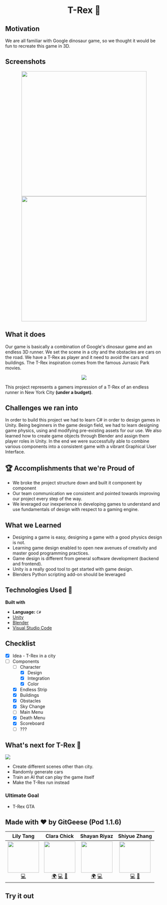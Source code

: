 
# <div align="center">T-Rex 🦖 </div>

## Motivation
We are all familiar with Google dinosaur game, so we thought it would be fun to recreate this game in 3D. 

## Screenshots

<p align="center">
  <img src = "https://github.com/MLH-Fellowship/T-Rex-/blob/main/screenshots/Screen%20Shot%202020-10-27%20at%2011.06.11%20PM.png?raw=true" width="400">
  <img src = "https://github.com/MLH-Fellowship/T-Rex-/blob/main/screenshots/Screen%20Shot%202020-10-27%20at%2010.59.06%20PM.png?raw=true" width="400">
</p>

## What it does
Our game is basically a combination of Google's dinosaur game and an endless 3D runner. We set the scene in a city and the obstacles are cars on the road. We have a T-Rex as player and it need to avoid the cars and buildings. The T-Rex inspiration comes from the famous Jurrasic Park movies.

<p align="center"</p>
<img src="https://external-content.duckduckgo.com/iu/?u=https%3A%2F%2Fi.pinimg.com%2Foriginals%2Fb3%2F4a%2F5f%2Fb34a5fd6d7d446ad173ba4f57041ab42.gif&f=1&nofb=1" align = "center">
</p>

This project represents a gamers impression of a T-Rex of an endless runner in New York City **(under a budget)**. 

## Challenges we ran into
In order to build this project we had to learn C# in order to design games in Unity. Being beginners in the game design field, we had to learn designing game physics, using and modifying pre-existing assets for our use. We also learned how to create game objects through Blender and assign them player roles in Unity. In the end we were successfully able to combine various components into a consistent game with a vibrant Graphical User Interface.

## :trophy: Accomplishments that we're Proud of
- We broke the project structure down and built it component by component
- Our team communication we consistent and pointed towards improving our project every step of the way.
- We leveraged our inexperience in developing games to understand and use fundamentals of design with respect to a gaming engine.

## What we Learned
- Designing a game is easy, designing a game with a good physics design is not. 
- Learning game design enabled to open new avenues of creativity and master good programming practices.
- Game design is different from general software development (backend and frontend).
- Unity is a really good tool to get started with game design.
- Blenders Python scripting add-on should be leveraged

## Technologies Used :rocket:
<b>Built with</b>
- **Language:** `C#` 
- [Unity](https://unity.com/)
- [Blender](https://www.blender.org/)
- [Visual Studio Code](https://code.visualstudio.com/)

## Checklist
- [x] Idea - T-Rex in a city
- [ ] Components
  - [ ] Character
    - [x] Design
    - [x] Integration
    - [x] Color
  - [x] Endless Strip
  - [x] Buildings 
  - [x] Obstacles
  - [x] Sky Change
  - [ ] Main Menu
  - [x] Death Menu
  - [x] Scoreboard
  - [ ] ???
  
## What's next for T-Rex :crystal_ball:
<img src="https://media3.giphy.com/media/QmH4MuISBE1dyPmTAy/200w.webp?cid=ecf05e47vdquubyzegf00wgqmnlkxop7lz8n1b66mnh0xz7n&rid=200w.webp" align="center">

- Create different scenes other than city.
- Randomly generate cars
- Train an AI that can play the game itself
- Make the T-Rex run instead

### Ultimate Goal
- T-Rex GTA

## Made with :heart: by GitGeese (Pod 1.1.6)
| Lily Tang | Clara Chick | Shayan Riyaz | Shiyue Zhang |
| :----: | :---: | :---: | :---: |
| [<img src="https://avatars3.githubusercontent.com/u/13373962?s=460&u=8dd3cea9e4fdc17b35089774267622e58a32e9d2&v=4" width="100px;"/>](https://github.com/lilymtang)<br />[💻](https://github.com/lilymtang) | [<img src="https://media-exp1.licdn.com/dms/image/C4E03AQE8eYc0h_TPHg/profile-displayphoto-shrink_400_400/0?e=1608163200&v=beta&t=NVP7R8UDoVRYASyL6KgpzKFs9P9fgPYGYeuRiN86r_k" width="100px;"/>](https://clarachick.me/)<br />[🌍](https://clarachick.me/) [💻](https://github.com/KohinaTheCat) [🤝](https://www.linkedin.com/in/clarachick/) | [<img src="https://avatars1.githubusercontent.com/u/28723598?s=460&u=9444300dccf4ead144b03c7710f0ff4c149e05f8&v=4" width="100px;"/>](https://shayanriyaz.github.io)<br />[🌍](https://shayanriyaz.github.io) [💻](https://github.com/ShayanRiyaz) | [<img src="https://media-exp1.licdn.com/dms/image/C4E03AQGFk_sA35kT-A/profile-displayphoto-shrink_400_400/0?e=1608163200&v=beta&t=_ZhIt1aPDDYj305ovVS_fAkPe_IKCW_ysY7JFRu9SuM" width="100px;"/>](https://github.com/zhangshyue)<br /> [💻](https://github.com/zhangshyue) [🤝](https://www.linkedin.com/in/shiyue-zhang-58828b196/) |

## Try it out
